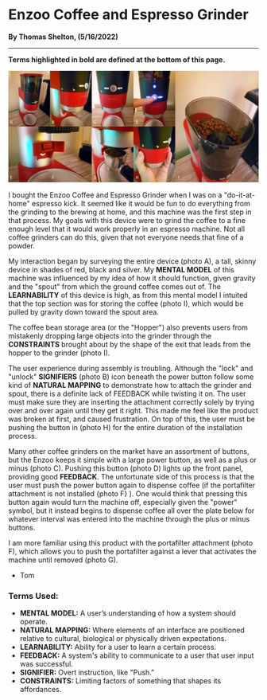 # Enzoo Coffee and Espresso Grinder

**By Thomas Shelton, (5/16/2022)**
***

**Terms highlighted in bold are defined at the bottom of this page.**

![Multiple images of the coffee grinder.](c1.jpg)


I bought the Enzoo Coffee and Espresso Grinder when I was on a "do-it-at-home" espresso kick. It seemed like it would be fun to do everything from the grinding to the brewing at home, and this machine was the first step in that process. My goals with this device were to grind the coffee to a fine enough level that it would work properly in an espresso machine. Not all coffee grinders can do this, given that not everyone needs that fine of a powder.

My interaction began by surveying the entire device (photo A), a tall, skinny device in shades of red, black and silver. My **MENTAL MODEL** of this machine was influenced by my idea of how it should function, given gravity and the "spout" from which the ground coffee comes out of. The **LEARNABILITY** of this device is high, as from this mental model I intuited that the top section was for storing the coffee (photo I), which would be pulled by gravity down toward the spout area.

The coffee bean storage area (or the "Hopper") also prevents users from mistakenly dropping large objects into the grinder through the **CONSTRAINTS** brought about by the shape of the exit that leads from the hopper to the grinder (photo I).

The user experience during assembly is troubling. Although the "lock" and "unlock" **SIGNIFIERS** (photo B) icon beneath the power button follow some kind of **NATURAL MAPPING** to demonstrate how to attach the grinder and spout, there is a definite lack of FEEDBACK while twisting it on. The user must make sure they are inserting the attachment correctly solely by trying over and over again until they get it right. This made me feel like the product was broken at first, and caused frustration. On top of this, the user must be pushing the button in (photo H) for the entire duration of the installation process.

Many other coffee grinders on the market have an assortment of buttons, but the Enzoo keeps it simple with a large power button, as well as a plus or minus (photo C). Pushing this button (photo D) lights up the front panel, providing good **FEEDBACK**. The unfortunate side of this process is that the user must push the power button again to dispense coffee (if the portafilter attachment is not installed {photo F} ). One would think that pressing this button again would turn the machine off, especially given the "power" symbol, but it instead begins to dispense coffee all over the plate below for whatever interval was entered into the machine through the plus or minus buttons.

I am more familiar using this product with the portafilter attachment (photo F), which allows you to push the portafilter against a lever that activates the machine until removed (photo G). 


- Tom

### Terms Used:

+ **MENTAL MODEL:** A user’s understanding of how a system should operate.
+ **NATURAL MAPPING:** Where elements of an interface are positioned relative to cultural, biological or physically driven expectations.
+ **LEARNABILITY:** Ability for a user to learn a certain process.
+ **FEEDBACK:** A system's ability to communicate to a user that user input was successful.
+ **SIGNIFIER:** Overt instruction, like "Push."
+ **CONSTRAINTS:** Limiting factors of something that shapes its affordances.
